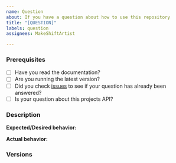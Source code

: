 ```yaml
---
name: Question
about: If you have a question about how to use this repository
title: "[QUESTION]"
labels: question
assignees: MakeShiftArtist

---
```


### Prerequisites
* [ ] Have you read the documentation?
* [ ] Are you running the latest version?
* [ ] Did you check [issues](https://github.com/MakeShiftArtist/tsproject-template/issues) to see if your question has already been answered?
* [ ] Is your question about this projects API?

### Description
<!--- A detailed explanation of your question --->

**Expected/Desired behavior:**
<!--- What you expected/want to do --->

**Actual behavior:**
<!--- What actually happened --->

### Versions
<!--- You can get this information from executing `npm version`. --->

